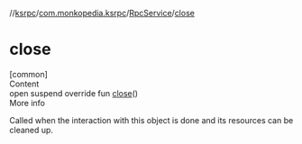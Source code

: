 //[ksrpc](../../index.md)/[com.monkopedia.ksrpc](../index.md)/[RpcService](index.md)/[close](close.md)



# close  
[common]  
Content  
open suspend override fun [close](close.md)()  
More info  


Called when the interaction with this object is done and its resources can be cleaned up.

  



